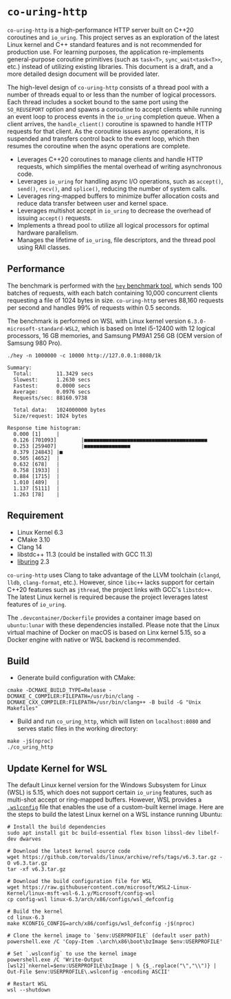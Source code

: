 # `co-uring-http`

`co-uring-http` is a high-performance HTTP server built on C++20 coroutines and `io_uring`. This project serves as an exploration of the latest Linux kernel and C++ standard features and is not recommended for production use. For learning purposes, the application re-implements general-purpose coroutine primitives (such as `task<T>`, `sync_wait<task<T>>`, etc.) instead of utilizing existing libraries. This document is a draft, and a more detailed design document will be provided later.

The high-level design of `co-uring-http` consists of a thread pool with a number of threads equal to or less than the number of logical processors. Each thread includes a socket bound to the same port using the `SO_REUSEPORT` option and spawns a coroutine to accept clients while running an event loop to process events in the `io_uring` completion queue. When a client arrives, the `handle_client()` coroutine is spawned to handle HTTP requests for that client. As the coroutine issues async operations, it is suspended and transfers control back to the event loop, which then resumes the coroutine when the async operations are complete.

- Leverages C++20 coroutines to manage clients and handle HTTP requests, which simplifies the mental overhead of writing asynchronous code.
- Leverages `io_uring` for handling async I/O operations, such as `accept()`, `send()`, `recv()`, and `splice()`, reducing the number of system calls.
- Leverages ring-mapped buffers to minimize buffer allocation costs and reduce data transfer between user and kernel space.
- Leverages multishot accept in `io_uring` to decrease the overhead of issuing `accept()` requests.
- Implements a thread pool to utilize all logical processors for optimal hardware parallelism.
- Manages the lifetime of `io_uring`, file descriptors, and the thread pool using RAII classes.

## Performance

The benchmark is performed with the [`hey` benchmark tool](https://github.com/rakyll/hey), which sends 100 batches of requests, with each batch containing 10,000 concurrent clients requesting a file of 1024 bytes in size. `co-uring-http` serves 88,160 requests per second and handles 99% of requests within 0.5 seconds.

The benchmark is performed on WSL with Linux kernel version `6.3.0-microsoft-standard-WSL2`, which is based on Intel i5-12400 with 12 logical processors, 16 GB memories, and Samsung PM9A1 256 GB (OEM version of Samsung 980 Pro).

```console
./hey -n 1000000 -c 10000 http://127.0.0.1:8080/1k

Summary:
  Total:        11.3429 secs
  Slowest:      1.2630 secs
  Fastest:      0.0000 secs
  Average:      0.0976 secs
  Requests/sec: 88160.9738

  Total data:   1024000000 bytes
  Size/request: 1024 bytes

Response time histogram:
  0.000 [1]     |
  0.126 [701093]        |■■■■■■■■■■■■■■■■■■■■■■■■■■■■■■■■■■■■■■■■
  0.253 [259407]        |■■■■■■■■■■■■■■■
  0.379 [24843] |■
  0.505 [4652]  |
  0.632 [678]   |
  0.758 [1933]  |
  0.884 [1715]  |
  1.010 [489]   |
  1.137 [5111]  |
  1.263 [78]    |
```

## Requirement

- Linux Kernel 6.3
- CMake 3.10
- Clang 14
- libstdc++ 11.3 (could be installed with GCC 11.3)
- [liburing](https://github.com/axboe/liburing) 2.3

`co-uring-http` uses Clang to take advantage of the LLVM toolchain (`clangd`, `lldb`, `clang-format`, etc.). However, since `libc++` lacks support for certain C++20 features such as `jthread`, the project links with GCC's `libstdc++`. The latest Linux kernel is required because the project leverages latest features of `io_uring`.

The `.devcontainer/Dockerfile` provides a container image based on `ubuntu:lunar` with these dependencies installed. Please note that the Linux virtual machine of Docker on macOS is based on Linx kernel 5.15, so a Docker engine with native or WSL backend is recommended.

## Build

- Generate build configuration with CMake:

```console
cmake -DCMAKE_BUILD_TYPE=Release -DCMAKE_C_COMPILER:FILEPATH=/usr/bin/clang -DCMAKE_CXX_COMPILER:FILEPATH=/usr/bin/clang++ -B build -G "Unix Makefiles"
```

- Build and run `co_uring_http`, which will listen on `localhost:8080` and serves static files in the working directory:

```console
make -j$(nproc)
./co_uring_http
```

## Update Kernel for WSL

The default Linux kernel version for the Windows Subsystem for Linux (WSL) is 5.15, which does not support certain `io_uring` features, such as multi-shot accept or ring-mapped buffers. However, WSL provides a [`.wslconfig`](https://learn.microsoft.com/en-us/windows/wsl/wsl-config) file that enables the use of a custom-built kernel image. Here are the steps to build the latest Linux kernel on a WSL instance running Ubuntu:

```console
# Install the build dependencies
sudo apt install git bc build-essential flex bison libssl-dev libelf-dev dwarves

# Download the latest kernel source code
wget https://github.com/torvalds/linux/archive/refs/tags/v6.3.tar.gz -O v6.3.tar.gz
tar -xf v6.3.tar.gz

# Download the build configuration file for WSL
wget https://raw.githubusercontent.com/microsoft/WSL2-Linux-Kernel/linux-msft-wsl-6.1.y/Microsoft/config-wsl
cp config-wsl linux-6.3/arch/x86/configs/wsl_defconfig

# Build the kernel
cd linux-6.3
make KCONFIG_CONFIG=arch/x86/configs/wsl_defconfig -j$(nproc)

# Clone the kernel image to `$env:USERPROFILE` (default user path)
powershell.exe /C 'Copy-Item .\arch\x86\boot\bzImage $env:USERPROFILE'

# Set `.wslconfig` to use the kernel image
powershell.exe /C 'Write-Output [wsl2]`nkernel=$env:USERPROFILE\bzImage | % {$_.replace("\","\\")} | Out-File $env:USERPROFILE\.wslconfig -encoding ASCII'

# Restart WSL
wsl --shutdown
```
